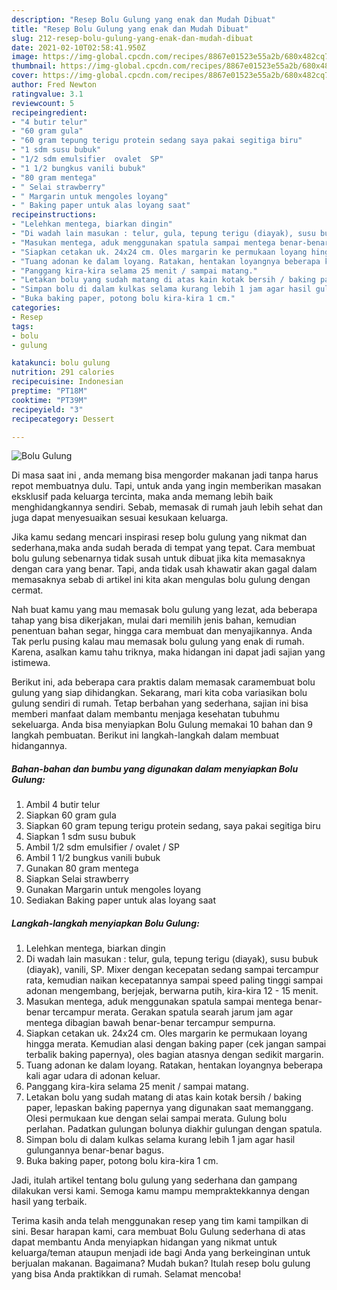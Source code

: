 ```yaml
---
description: "Resep Bolu Gulung yang enak dan Mudah Dibuat"
title: "Resep Bolu Gulung yang enak dan Mudah Dibuat"
slug: 212-resep-bolu-gulung-yang-enak-dan-mudah-dibuat
date: 2021-02-10T02:58:41.950Z
image: https://img-global.cpcdn.com/recipes/8867e01523e55a2b/680x482cq70/bolu-gulung-foto-resep-utama.jpg
thumbnail: https://img-global.cpcdn.com/recipes/8867e01523e55a2b/680x482cq70/bolu-gulung-foto-resep-utama.jpg
cover: https://img-global.cpcdn.com/recipes/8867e01523e55a2b/680x482cq70/bolu-gulung-foto-resep-utama.jpg
author: Fred Newton
ratingvalue: 3.1
reviewcount: 5
recipeingredient:
- "4 butir telur"
- "60 gram gula"
- "60 gram tepung terigu protein sedang saya pakai segitiga biru"
- "1 sdm susu bubuk"
- "1/2 sdm emulsifier  ovalet  SP"
- "1 1/2 bungkus vanili bubuk"
- "80 gram mentega"
- " Selai strawberry"
- " Margarin untuk mengoles loyang"
- " Baking paper untuk alas loyang saat"
recipeinstructions:
- "Lelehkan mentega, biarkan dingin"
- "Di wadah lain masukan : telur, gula, tepung terigu (diayak), susu bubuk (diayak), vanili, SP. Mixer dengan kecepatan sedang sampai tercampur rata, kemudian naikan kecepatannya sampai speed paling tinggi sampai adonan mengembang, berjejak, berwarna putih, kira-kira 12 - 15 menit."
- "Masukan mentega, aduk menggunakan spatula sampai mentega benar-benar tercampur merata. Gerakan spatula searah jarum jam agar mentega dibagian bawah benar-benar tercampur sempurna."
- "Siapkan cetakan uk. 24x24 cm. Oles margarin ke permukaan loyang hingga merata. Kemudian alasi dengan baking paper (cek jangan sampai terbalik baking papernya), oles bagian atasnya dengan sedikit margarin."
- "Tuang adonan ke dalam loyang. Ratakan, hentakan loyangnya beberapa kali agar udara di adonan keluar."
- "Panggang kira-kira selama 25 menit / sampai matang."
- "Letakan bolu yang sudah matang di atas kain kotak bersih / baking paper, lepaskan baking papernya yang digunakan saat memanggang. Olesi permukaan kue dengan selai sampai merata. Gulung bolu perlahan. Padatkan gulungan bolunya diakhir gulungan dengan spatula."
- "Simpan bolu di dalam kulkas selama kurang lebih 1 jam agar hasil gulungannya benar-benar bagus."
- "Buka baking paper, potong bolu kira-kira 1 cm."
categories:
- Resep
tags:
- bolu
- gulung

katakunci: bolu gulung 
nutrition: 291 calories
recipecuisine: Indonesian
preptime: "PT18M"
cooktime: "PT39M"
recipeyield: "3"
recipecategory: Dessert

---
```



![Bolu Gulung](https://img-global.cpcdn.com/recipes/8867e01523e55a2b/680x482cq70/bolu-gulung-foto-resep-utama.jpg)

Di masa  saat ini , anda memang bisa mengorder makanan jadi tanpa harus repot membuatnya dulu. Tapi, untuk anda yang ingin memberikan masakan eksklusif pada keluarga tercinta, maka anda memang lebih baik menghidangkannya sendiri. Sebab, memasak di rumah jauh lebih sehat dan juga dapat menyesuaikan sesuai kesukaan keluarga.

Jika kamu sedang mencari inspirasi resep bolu gulung yang nikmat dan sederhana,maka anda sudah berada di tempat yang tepat. Cara membuat bolu gulung  sebenarnya tidak susah untuk dibuat jika kita memasaknya dengan cara yang benar. Tapi, anda tidak usah khawatir akan gagal dalam memasaknya 
sebab di artikel ini kita akan mengulas bolu gulung dengan cermat.  



Nah buat kamu yang mau memasak bolu gulung yang lezat, ada beberapa tahap yang bisa dikerjakan, mulai dari memilih jenis bahan, kemudian penentuan bahan segar, hingga cara membuat dan menyajikannya. Anda Tak perlu pusing kalau mau memasak bolu gulung yang enak di rumah. Karena, asalkan kamu  tahu triknya, maka hidangan ini dapat jadi sajian yang istimewa.

Berikut ini, ada beberapa cara praktis  dalam memasak caramembuat bolu gulung yang siap dihidangkan. Sekarang, mari kita coba variasikan bolu gulung sendiri di rumah. Tetap berbahan yang sederhana, sajian ini bisa memberi manfaat dalam membantu menjaga kesehatan tubuhmu sekeluarga. Anda bisa menyiapkan Bolu Gulung memakai 10 bahan dan 9 langkah pembuatan. Berikut ini langkah-langkah dalam membuat hidangannya.

<!--inarticleads1-->

##### Bahan-bahan dan bumbu yang digunakan dalam menyiapkan Bolu Gulung:

1. Ambil 4 butir telur
1. Siapkan 60 gram gula
1. Siapkan 60 gram tepung terigu protein sedang, saya pakai segitiga biru
1. Siapkan 1 sdm susu bubuk
1. Ambil 1/2 sdm emulsifier / ovalet / SP
1. Ambil 1 1/2 bungkus vanili bubuk
1. Gunakan 80 gram mentega
1. Siapkan  Selai strawberry
1. Gunakan  Margarin untuk mengoles loyang
1. Sediakan  Baking paper untuk alas loyang saat




<!--inarticleads2-->

##### Langkah-langkah menyiapkan Bolu Gulung:

1. Lelehkan mentega, biarkan dingin
1. Di wadah lain masukan : telur, gula, tepung terigu (diayak), susu bubuk (diayak), vanili, SP. Mixer dengan kecepatan sedang sampai tercampur rata, kemudian naikan kecepatannya sampai speed paling tinggi sampai adonan mengembang, berjejak, berwarna putih, kira-kira 12 - 15 menit.
1. Masukan mentega, aduk menggunakan spatula sampai mentega benar-benar tercampur merata. Gerakan spatula searah jarum jam agar mentega dibagian bawah benar-benar tercampur sempurna.
1. Siapkan cetakan uk. 24x24 cm. Oles margarin ke permukaan loyang hingga merata. Kemudian alasi dengan baking paper (cek jangan sampai terbalik baking papernya), oles bagian atasnya dengan sedikit margarin.
1. Tuang adonan ke dalam loyang. Ratakan, hentakan loyangnya beberapa kali agar udara di adonan keluar.
1. Panggang kira-kira selama 25 menit / sampai matang.
1. Letakan bolu yang sudah matang di atas kain kotak bersih / baking paper, lepaskan baking papernya yang digunakan saat memanggang. Olesi permukaan kue dengan selai sampai merata. Gulung bolu perlahan. Padatkan gulungan bolunya diakhir gulungan dengan spatula.
1. Simpan bolu di dalam kulkas selama kurang lebih 1 jam agar hasil gulungannya benar-benar bagus.
1. Buka baking paper, potong bolu kira-kira 1 cm.




Jadi, itulah artikel tentang  bolu gulung  yang sederhana dan gampang dilakukan versi kami. Semoga kamu mampu mempraktekkannya dengan hasil yang terbaik. 

Terima kasih anda telah menggunakan resep yang tim kami tampilkan di sini. Besar harapan kami, cara membuat  Bolu Gulung sederhana di atas dapat membantu Anda menyiapkan hidangan yang nikmat untuk keluarga/teman ataupun menjadi ide bagi Anda yang berkeinginan untuk berjualan makanan. Bagaimana? Mudah bukan? Itulah resep bolu gulung yang bisa Anda praktikkan di rumah. Selamat mencoba!

